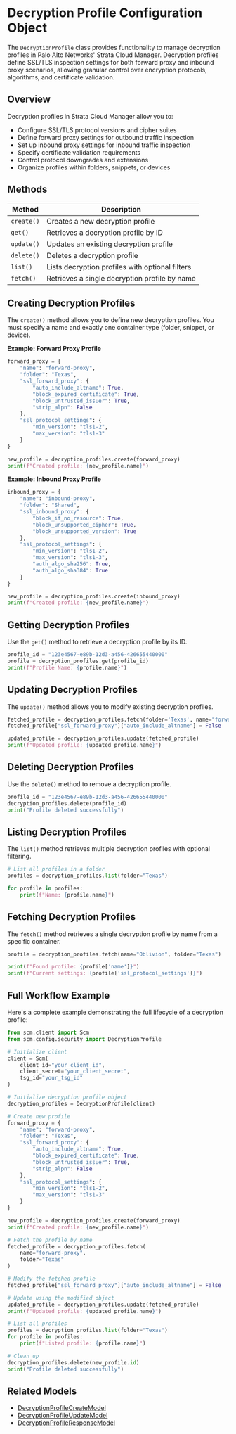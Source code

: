 # Decryption Profile Configuration Object

The `DecryptionProfile` class provides functionality to manage decryption profiles in Palo Alto Networks' Strata Cloud
Manager.
Decryption profiles define SSL/TLS inspection settings for both forward proxy and inbound proxy scenarios, allowing
granular
control over encryption protocols, algorithms, and certificate validation.

## Overview

Decryption profiles in Strata Cloud Manager allow you to:

- Configure SSL/TLS protocol versions and cipher suites
- Define forward proxy settings for outbound traffic inspection
- Set up inbound proxy settings for inbound traffic inspection
- Specify certificate validation requirements
- Control protocol downgrades and extensions
- Organize profiles within folders, snippets, or devices

## Methods

| Method     | Description                                     |
|------------|-------------------------------------------------|
| `create()` | Creates a new decryption profile                |
| `get()`    | Retrieves a decryption profile by ID            |
| `update()` | Updates an existing decryption profile          |
| `delete()` | Deletes a decryption profile                    |
| `list()`   | Lists decryption profiles with optional filters |
| `fetch()`  | Retrieves a single decryption profile by name   |

## Creating Decryption Profiles

The `create()` method allows you to define new decryption profiles. You must specify a name and exactly one container
type
(folder, snippet, or device).

**Example: Forward Proxy Profile**

<div class="termy">

<!-- termynal -->

```python
forward_proxy = {
    "name": "forward-proxy",
    "folder": "Texas",
    "ssl_forward_proxy": {
        "auto_include_altname": True,
        "block_expired_certificate": True,
        "block_untrusted_issuer": True,
        "strip_alpn": False
    },
    "ssl_protocol_settings": {
        "min_version": "tls1-2",
        "max_version": "tls1-3"
    }
}

new_profile = decryption_profiles.create(forward_proxy)
print(f"Created profile: {new_profile.name}")
```

</div>

**Example: Inbound Proxy Profile**

<div class="termy">

<!-- termynal -->

```python
inbound_proxy = {
    "name": "inbound-proxy",
    "folder": "Shared",
    "ssl_inbound_proxy": {
        "block_if_no_resource": True,
        "block_unsupported_cipher": True,
        "block_unsupported_version": True
    },
    "ssl_protocol_settings": {
        "min_version": "tls1-2",
        "max_version": "tls1-3",
        "auth_algo_sha256": True,
        "auth_algo_sha384": True
    }
}

new_profile = decryption_profiles.create(inbound_proxy)
print(f"Created profile: {new_profile.name}")
```

</div>

## Getting Decryption Profiles

Use the `get()` method to retrieve a decryption profile by its ID.

<div class="termy">

<!-- termynal -->

```python
profile_id = "123e4567-e89b-12d3-a456-426655440000"
profile = decryption_profiles.get(profile_id)
print(f"Profile Name: {profile.name}")
```

</div>

## Updating Decryption Profiles

The `update()` method allows you to modify existing decryption profiles.

<div class="termy">

<!-- termynal -->

```python
fetched_profile = decryption_profiles.fetch(folder='Texas', name="forward-proxy")
fetched_profile["ssl_forward_proxy"]["auto_include_altname"] = False

updated_profile = decryption_profiles.update(fetched_profile)
print(f"Updated profile: {updated_profile.name}")
```

</div>

## Deleting Decryption Profiles

Use the `delete()` method to remove a decryption profile.

<div class="termy">

<!-- termynal -->

```python
profile_id = "123e4567-e89b-12d3-a456-426655440000"
decryption_profiles.delete(profile_id)
print("Profile deleted successfully")
```

</div>

## Listing Decryption Profiles

The `list()` method retrieves multiple decryption profiles with optional filtering.

<div class="termy">

<!-- termynal -->

```python
# List all profiles in a folder
profiles = decryption_profiles.list(folder="Texas")

for profile in profiles:
    print(f"Name: {profile.name}")

```

</div>

## Fetching Decryption Profiles

The `fetch()` method retrieves a single decryption profile by name from a specific container.

<div class="termy">

<!-- termynal -->

```python
profile = decryption_profiles.fetch(name="Oblivion", folder="Texas")

print(f"Found profile: {profile['name']}")
print(f"Current settings: {profile['ssl_protocol_settings']}")
```

</div>

## Full Workflow Example

Here's a complete example demonstrating the full lifecycle of a decryption profile:

<div class="termy">

<!-- termynal -->

```python
from scm.client import Scm
from scm.config.security import DecryptionProfile

# Initialize client
client = Scm(
    client_id="your_client_id",
    client_secret="your_client_secret",
    tsg_id="your_tsg_id"
)

# Initialize decryption profile object
decryption_profiles = DecryptionProfile(client)

# Create new profile
forward_proxy = {
    "name": "forward-proxy",
    "folder": "Texas",
    "ssl_forward_proxy": {
        "auto_include_altname": True,
        "block_expired_certificate": True,
        "block_untrusted_issuer": True,
        "strip_alpn": False
    },
    "ssl_protocol_settings": {
        "min_version": "tls1-2",
        "max_version": "tls1-3"
    }
}

new_profile = decryption_profiles.create(forward_proxy)
print(f"Created profile: {new_profile.name}")

# Fetch the profile by name
fetched_profile = decryption_profiles.fetch(
    name="forward-proxy",
    folder="Texas"
)

# Modify the fetched profile
fetched_profile["ssl_forward_proxy"]["auto_include_altname"] = False

# Update using the modified object
updated_profile = decryption_profiles.update(fetched_profile)
print(f"Updated profile: {updated_profile.name}")

# List all profiles
profiles = decryption_profiles.list(folder="Texas")
for profile in profiles:
    print(f"Listed profile: {profile.name}")

# Clean up
decryption_profiles.delete(new_profile.id)
print("Profile deleted successfully")
```

</div>

## Related Models

- [DecryptionProfileCreateModel](../../models/security/decryption_profile_models.md#decryptionprofilecreatemodel)
- [DecryptionProfileUpdateModel](../../models/security/decryption_profile_models.md#decryptionprofileupdatemodel)
- [DecryptionProfileResponseModel](../../models/security/decryption_profile_models.md#decryptionprofileresponsemodel)